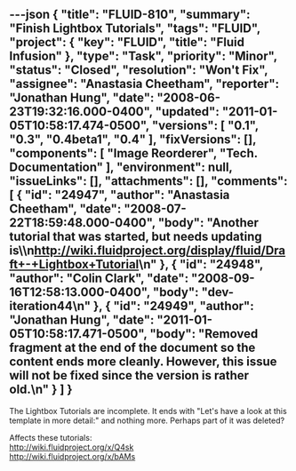 ---json
{
  "title": "FLUID-810",
  "summary": "Finish Lightbox Tutorials",
  "tags": "FLUID",
  "project": {
    "key": "FLUID",
    "title": "Fluid Infusion"
  },
  "type": "Task",
  "priority": "Minor",
  "status": "Closed",
  "resolution": "Won't Fix",
  "assignee": "Anastasia Cheetham",
  "reporter": "Jonathan Hung",
  "date": "2008-06-23T19:32:16.000-0400",
  "updated": "2011-01-05T10:58:17.474-0500",
  "versions": [
    "0.1",
    "0.3",
    "0.4beta1",
    "0.4"
  ],
  "fixVersions": [],
  "components": [
    "Image Reorderer",
    "Tech. Documentation"
  ],
  "environment": null,
  "issueLinks": [],
  "attachments": [],
  "comments": [
    {
      "id": "24947",
      "author": "Anastasia Cheetham",
      "date": "2008-07-22T18:59:48.000-0400",
      "body": "Another tutorial that was started, but needs updating is\\\n<http://wiki.fluidproject.org/display/fluid/Draft+-+Lightbox+Tutorial>\n"
    },
    {
      "id": "24948",
      "author": "Colin Clark",
      "date": "2008-09-16T12:58:13.000-0400",
      "body": "dev-iteration44\n"
    },
    {
      "id": "24949",
      "author": "Jonathan Hung",
      "date": "2011-01-05T10:58:17.471-0500",
      "body": "Removed fragment at the end of the document so the content ends more cleanly. However, this issue will not be fixed since the version is rather old.\n"
    }
  ]
}
---
The Lightbox Tutorials are incomplete. It ends with "Let's have a look at this template in more detail:" and nothing more. Perhaps part of it was deleted?

Affects these tutorials:\
<http://wiki.fluidproject.org/x/Q4sk>\
<http://wiki.fluidproject.org/x/bAMs>

        
